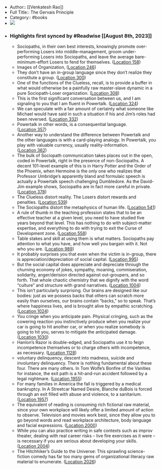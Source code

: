 - Author:: [[Venkatesh Rao]]
- Full Title:: The Gervais Principle
- Category:: #books
- ![](https://images-na.ssl-images-amazon.com/images/I/417ELQiecVL._SL200_.jpg)
- ### Highlights first synced by #Readwise [[August 8th, 2023]]
    - Sociopaths, in their own best interests, knowingly promote over-performing Losers into middle-management, groom under-performing Losers into Sociopaths, and leave the average bare-minimum-effort Losers to fend for themselves. ([Location 158](https://readwise.io/to_kindle?action=open&asin=B00F9IV64W&location=158))
    - Images of Organization, ([Location 246](https://readwise.io/to_kindle?action=open&asin=B00F9IV64W&location=246))
    - They don’t have an in-group language since they don’t realize they constitute a group. ([Location 300](https://readwise.io/to_kindle?action=open&asin=B00F9IV64W&location=300))
    - One of the functions of the Clueless, recall, is to provide a buffer in what would otherwise be a painfully raw master-slave dynamic in a pure Sociopath-Loser organization. ([Location 308](https://readwise.io/to_kindle?action=open&asin=B00F9IV64W&location=308))
    - This is the first significant conversation between us, and I am signaling to you that I am fluent in Powertalk. ([Location 324](https://readwise.io/to_kindle?action=open&asin=B00F9IV64W&location=324))
    - We can speculate with a fair amount of certainty what someone like Michael would have said in such a situation if his and Jim’s roles had been reversed. ([Location 332](https://readwise.io/to_kindle?action=open&asin=B00F9IV64W&location=332))
    - Powertalk in other words, is a consequential language. ([Location 357](https://readwise.io/to_kindle?action=open&asin=B00F9IV64W&location=357))
    - Another way to understand the difference between Powertalk and the other languages is with a card-playing analogy. In Powertalk, you play with valuable currency, usually reality-information. ([Location 362](https://readwise.io/to_kindle?action=open&asin=B00F9IV64W&location=362))
    - The bulk of Sociopath communication takes places out in the open, coded in Powertalk, right in the presence of non-Sociopaths. A decent 101-level example of this is in Harry Potter and the Order of the Phoenix, when Hermoine is the only one who realizes that Professor Umbridge’s apparently bland and formulaic speech is actually a Powertalk speech challenging Dumbledore. As the David-Jim example shows, Sociopaths are in fact more careful in private. ([Location 378](https://readwise.io/to_kindle?action=open&asin=B00F9IV64W&location=378))
    - The Clueless distort reality. The Losers distort rewards and penalties. ([Location 539](https://readwise.io/to_kindle?action=open&asin=B00F9IV64W&location=539))
    - The Sociopaths distort the metaphysics of human life. ([Location 541](https://readwise.io/to_kindle?action=open&asin=B00F9IV64W&location=541))
    - A rule of thumb in the teaching profession states that to be an effective teacher at a given level, you need to have studied five years beyond that level. This has nothing to do with subject-matter expertise, and everything to do with trying to exit the Curse of Development zone. ([Location 558](https://readwise.io/to_kindle?action=open&asin=B00F9IV64W&location=558))
    - Table stakes and skill at using them is what matters. Sociopaths pay attention to what you have, and how well you bargain with it. Not who you are. ([Location 989](https://readwise.io/to_kindle?action=open&asin=B00F9IV64W&location=989))
    - It probably surprises you that even when the victim is in-group, there is appreciation/depreciation of social capital. ([Location 995](https://readwise.io/to_kindle?action=open&asin=B00F9IV64W&location=995))
    - But the social capital does appreciate and depreciate through the churning economy of jokes, sympathy, moaning, commiseration, solidarity, anger/derision directed against out-groupers, and so forth. That whole chaotic chemistry that we dignify with the word “culture” and structure with grand narratives. ([Location 1004](https://readwise.io/to_kindle?action=open&asin=B00F9IV64W&location=1004))
    - This isn’t particularly surprising. Our brains are designed like our bodies: just as we possess backs that others can scratch more easily than ourselves, our brains contain “backs,” so to speak. That’s where happiness lives, and is brought alive by empathic scratching. ([Location 1024](https://readwise.io/to_kindle?action=open&asin=B00F9IV64W&location=1024))
    - You cringe when you anticipate pain. Physical cringing, such as the cowering reaction you instinctively produce when you realize your car is going to hit another car, or when you realize somebody is going to hit you, serves to mitigate the anticipated damage. ([Location 1030](https://readwise.io/to_kindle?action=open&asin=B00F9IV64W&location=1030))
    - Hanlon’s Razor is double-edged, and Sociopaths use it to feign incompetence themselves or to charge others with incompetence, as necessary. ([Location 1128](https://readwise.io/to_kindle?action=open&asin=B00F9IV64W&location=1128))
    - voluntary delinquency, descent into madness, suicide and involuntary delinquency. There is nothing fundamental about these four. There are many others. In Tom Wolfe’s Bonfire of the Vanities for instance, the exit path is a hit-and-run accident followed by a legal nightmare. ([Location 1955](https://readwise.io/to_kindle?action=open&asin=B00F9IV64W&location=1955))
    - For many families in America the fall is triggered by a medical bankruptcy. In A Streetcar Named Desire, Blanche duBois is forced through an exit filled with abuse and violence, to a sanitarium. ([Location 1957](https://readwise.io/to_kindle?action=open&asin=B00F9IV64W&location=1957))
    - The equivalent of reading is consuming rich fictional raw material, since your own workplace will likely offer a limited amount of action to observe. Television and movies work best, since they allow you to go beyond words and read workplace architecture, body language and facial expressions. ([Location 2000](https://readwise.io/to_kindle?action=open&asin=B00F9IV64W&location=2000))
    - While you can also practice writing in safe contexts such as improv theater, dealing with real career risks – live fire exercises as it were – is necessary if you are serious about developing your skills. ([Location 2004](https://readwise.io/to_kindle?action=open&asin=B00F9IV64W&location=2004))
    - The Hitchhiker’s Guide to the Universe: This sprawling science-fiction comedy has far too many gems of organizational literacy raw material to enumerate. ([Location 2026](https://readwise.io/to_kindle?action=open&asin=B00F9IV64W&location=2026))
